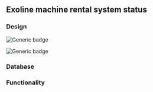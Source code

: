 ## Exoline machine rental system status

### Design
![Generic badge](https://img.shields.io/badge/PLANNING-DONE-<COLOR>.svg)

![Generic badge](https://img.shields.io/badge/IMPLEMENTATION-70%-<COLOR>.svg)


### Database

### Functionality
